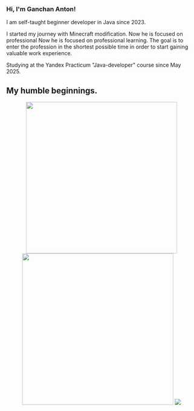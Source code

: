 ### Hi, I'm Ganchan Anton!

I am self-taught beginner developer in Java since 2023.

I started my journey with Minecraft modification. Now he is focused on professional Now he is focused on professional learning. The goal is to enter the profession in the shortest possible time in order to start gaining valuable work experience.

Studying at the Yandex Practicum "Java-developer" course since May 2025.

## My humble beginnings.
<div align="center">
  <img src="https://github-readme-streak-stats.herokuapp.com/?user=SoulxluoS&theme=dark" width="400" />
  <a href="https://leetcode.com/loginov-kirill/"><img src="https://leetcard.jacoblin.cool/Soul_luoS?theme=dark" width="400" /></a>
  <a href="https://www.codewars.com/users/loginov-kirill"><img src="https://www.codewars.com/users/YoungSoulluoS/badges/large" /></a>
</div>
